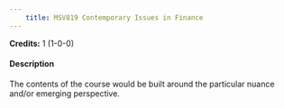 ```yaml
---
    title: MSV819 Contemporary Issues in Finance
---
```

**Credits:** 1 (1-0-0)



#### Description 
The contents of the course would be built around the particular nuance and/or emerging perspective.